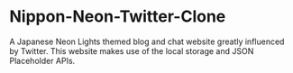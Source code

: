 # Nippon-Neon-Twitter-Clone
 A Japanese Neon Lights themed blog and chat website greatly influenced by Twitter. This website makes use of the local storage and JSON Placeholder APIs.
